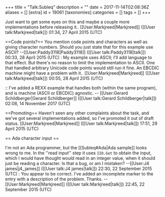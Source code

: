 +++
title = "Talk:Subleq"
description = ""
date = 2017-11-14T02:08:36Z
aliases = []
[extra]
id = 19061
[taxonomies]
categories = []
tags = []
+++

Just want to get some eyes on this and maybe a couple more implementations before releasing it..
[[User:Markjreed|Markjreed]] ([[User talk:Markjreed|talk]]) 01:34, 27 April 2015 (UTC)

==Code points?==
You mention code points and characters as well as giving character numbers. Should you just state that for this example use ASCII? --[[User:Paddy3118|Paddy3118]] ([[User talk:Paddy3118|talk]]) 00:33, 28 April 2015 (UTC)
: My example uses ASCII; I'll add language to that effect. But there's no reason to limit the implementation to ASCII.  One that handled arbitrary Unicode code points would still run it fine.  An EBCDIC machine might have a problem with it.. [[User:Markjreed|Markjreed]] ([[User talk:Markjreed|talk]]) 00:55, 28 April 2015 (UTC)

:: I've added a REXX example that handles both (within the same program), and is machine (ASCII or EBCDIC) agnostic.   -- [[User:Gerard Schildberger|Gerard Schildberger]] ([[User talk:Gerard Schildberger|talk]]) 02:08, 14 November 2017 (UTC)

==Promoting==
Haven't seen any other complaints about the task, and we've got several implementations added, so I've promoted it out of draft status. [[User:Markjreed|Markjreed]] ([[User talk:Markjreed|talk]]) 17:51, 29 April 2015 (UTC)

== Ada character input ==

I'm not an Ada programmer, but the [[Subleq#Ada|Ada sample]] looks wrong to me. In the ''read input'' step it uses <code>IIO.Get</code> to obtain the input, which I would have thought would read in an integer value, when it should just be reading a character. Is that a bug, or am I mistaken?
--[[User:J4 james|j4_james]] ([[User talk:J4 james|talk]]) 22:30, 22 September 2015 (UTC)
: You appear to be correct.  I've added an incomplete marker to the entry with a description of the problem.  Thanks.  --[[User:Markjreed|Markjreed]] ([[User talk:Markjreed|talk]]) 22:45, 22 September 2015 (UTC)
